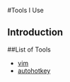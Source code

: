 #Tools I Use
## Introduction


##List of Tools

- [vim](vim/README.md)
- [autohotkey](autohotkey/README.md)

